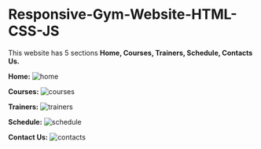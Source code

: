 # Responsive-Gym-Website-HTML-CSS-JS

This website has 5 sections **Home, Courses, Trainers, Schedule, Contacts Us.**

**Home:**
![home](https://user-images.githubusercontent.com/12884512/221371673-01647b8d-b8e7-4b97-a5f6-f071470db3dc.PNG)

**Courses:**
 ![courses](https://user-images.githubusercontent.com/12884512/221371682-aced9e8b-4d82-4794-af4c-4032db52d4e4.PNG)

**Trainers:**
![trainers](https://user-images.githubusercontent.com/12884512/221371689-5ec6da5e-d08e-4e83-86a9-e8f4f32bed11.PNG)

**Schedule:**
![schedule](https://user-images.githubusercontent.com/12884512/221371693-ae375ba3-773e-4481-9963-c845ab3fc11f.PNG)

**Contact Us:**
![contacts](https://user-images.githubusercontent.com/12884512/221371700-bb631c9c-19e6-4a04-bac0-3ad85696ec35.PNG)
